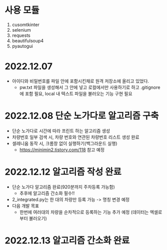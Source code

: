 # 사용 모듈
1. cusomtkinter
2. selenium
3. requests
4. beautifulsoup4
5. pyautogui

# 2022.12.07
+ 아이디와 비밀번호를 파일 안에 포함시킨채로 원격 저장소에 올리고 있었다.
    - pw.txt 파일을 생성해서 그 안에 넣고 로컬에서만 사용하기로 하고 .gitignore에 포함 필요, local 내 텍스트 파일을 불러오는 기능 구현 필요

# 2022.12.08 단순 노가다로 알고리즘 구축
+ 단순 노가다로 시간에 따라 프린트 하는 알고리즘 생성
+ 차량번호 일부 검색 시, 차량 번호와 연관된 차량번호 리스트 생성 완료
+ 셀레니움 동작 시, 크롬창 없이 실행하기(백그라운드 실행)
    - https://minimin2.tistory.com/118 참고 예정

# 2022.12.12 알고리즘 작성 완료
+ 단순 노가다 알고리즘 완료(920분까지 주차등록 가능함)
    - 추후에 알고리즘 간소화 필수!!
+ 2_integrated.py는 한 대의 차량만 등록 가능 -> 명칭 변경 예정
+ 다음 개발 목표
    - 한번에 여러대의 차량을 순차적으로 등록하는 기능 추가 예정 (데이터는 엑셀로부터 불러오기)

# 2022.12.13 알고리즘 간소화 완료
